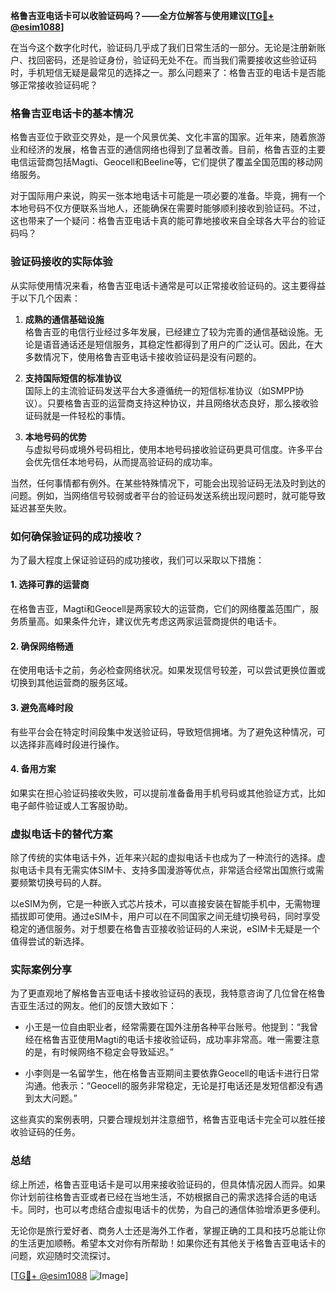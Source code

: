 **格鲁吉亚电话卡可以收验证码吗？——全方位解答与使用建议[[TG💪+ @esim1088](https://t.me/s/esim1088)]**

在当今这个数字化时代，验证码几乎成了我们日常生活的一部分。无论是注册新账户、找回密码，还是验证身份，验证码无处不在。而当我们需要接收这些验证码时，手机短信无疑是最常见的选择之一。那么问题来了：格鲁吉亚的电话卡是否能够正常接收验证码呢？

### 格鲁吉亚电话卡的基本情况

格鲁吉亚位于欧亚交界处，是一个风景优美、文化丰富的国家。近年来，随着旅游业和经济的发展，格鲁吉亚的通信网络也得到了显著改善。目前，格鲁吉亚的主要电信运营商包括Magti、Geocell和Beeline等，它们提供了覆盖全国范围的移动网络服务。

对于国际用户来说，购买一张本地电话卡可能是一项必要的准备。毕竟，拥有一个本地号码不仅方便联系当地人，还能确保在需要时能够顺利接收到验证码。不过，这也带来了一个疑问：格鲁吉亚电话卡真的能可靠地接收来自全球各大平台的验证码吗？

### 验证码接收的实际体验

从实际使用情况来看，格鲁吉亚电话卡通常是可以正常接收验证码的。这主要得益于以下几个因素：

1. **成熟的通信基础设施**  
   格鲁吉亚的电信行业经过多年发展，已经建立了较为完善的通信基础设施。无论是语音通话还是短信服务，其稳定性都得到了用户的广泛认可。因此，在大多数情况下，使用格鲁吉亚电话卡接收验证码是没有问题的。

2. **支持国际短信的标准协议**  
   国际上的主流验证码发送平台大多遵循统一的短信标准协议（如SMPP协议）。只要格鲁吉亚的运营商支持这种协议，并且网络状态良好，那么接收验证码就是一件轻松的事情。

3. **本地号码的优势**  
   与虚拟号码或境外号码相比，使用本地号码接收验证码更具可信度。许多平台会优先信任本地号码，从而提高验证码的成功率。

当然，任何事情都有例外。在某些特殊情况下，可能会出现验证码无法及时到达的问题。例如，当网络信号较弱或者平台的验证码发送系统出现问题时，就可能导致延迟甚至失败。

### 如何确保验证码的成功接收？

为了最大程度上保证验证码的成功接收，我们可以采取以下措施：

#### 1. 选择可靠的运营商
在格鲁吉亚，Magti和Geocell是两家较大的运营商，它们的网络覆盖范围广，服务质量高。如果条件允许，建议优先考虑这两家运营商提供的电话卡。

#### 2. 确保网络畅通
在使用电话卡之前，务必检查网络状况。如果发现信号较差，可以尝试更换位置或切换到其他运营商的服务区域。

#### 3. 避免高峰时段
有些平台会在特定时间段集中发送验证码，导致短信拥堵。为了避免这种情况，可以选择非高峰时段进行操作。

#### 4. 备用方案
如果实在担心验证码接收失败，可以提前准备备用手机号码或其他验证方式，比如电子邮件验证或人工客服协助。

### 虚拟电话卡的替代方案

除了传统的实体电话卡外，近年来兴起的虚拟电话卡也成为了一种流行的选择。虚拟电话卡具有无需实体SIM卡、支持多国漫游等优点，非常适合经常出国旅行或需要频繁切换号码的人群。

以eSIM为例，它是一种嵌入式芯片技术，可以直接安装在智能手机中，无需物理插拔即可使用。通过eSIM卡，用户可以在不同国家之间无缝切换号码，同时享受稳定的通信服务。对于想要在格鲁吉亚接收验证码的人来说，eSIM卡无疑是一个值得尝试的新选择。

### 实际案例分享

为了更直观地了解格鲁吉亚电话卡接收验证码的表现，我特意咨询了几位曾在格鲁吉亚生活过的网友。他们的反馈大致如下：

- 小王是一位自由职业者，经常需要在国外注册各种平台账号。他提到：“我曾经在格鲁吉亚使用Magti的电话卡接收验证码，成功率非常高。唯一需要注意的是，有时候网络不稳定会导致延迟。”

- 小李则是一名留学生，他在格鲁吉亚期间主要依靠Geocell的电话卡进行日常沟通。他表示：“Geocell的服务非常稳定，无论是打电话还是发短信都没有遇到太大问题。”

这些真实的案例表明，只要合理规划并注意细节，格鲁吉亚电话卡完全可以胜任接收验证码的任务。

### 总结

综上所述，格鲁吉亚电话卡是可以用来接收验证码的，但具体情况因人而异。如果你计划前往格鲁吉亚或者已经在当地生活，不妨根据自己的需求选择合适的电话卡。同时，也可以考虑结合虚拟电话卡的优势，为自己的通信体验增添更多便利。

无论你是旅行爱好者、商务人士还是海外工作者，掌握正确的工具和技巧总能让你的生活更加顺畅。希望本文对你有所帮助！如果你还有其他关于格鲁吉亚电话卡的问题，欢迎随时交流探讨。

[[TG💪+ @esim1088](https://t.me/s/esim1088) ![Image](https://i.postimg.cc/4NQfJmqS/Snipaste-2025-05-13-00-14-12.png)]